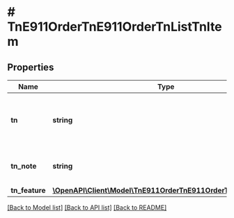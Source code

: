 # # TnE911OrderTnE911OrderTnListTnItem

## Properties

Name | Type | Description | Notes
------------ | ------------- | ------------- | -------------
**tn** | **string** | Ten-digit telephone number requested (e.g. 8156680000) |
**tn_note** | **string** | Optional note value to be stored on the number | [optional]
**tn_feature** | [**\OpenAPI\Client\Model\TnE911OrderTnE911OrderTnListTnFeature**](TnE911OrderTnE911OrderTnListTnFeature.md) |  |

[[Back to Model list]](../../README.md#models) [[Back to API list]](../../README.md#endpoints) [[Back to README]](../../README.md)
